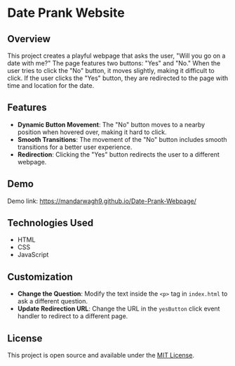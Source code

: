 # Date Prank Website

## Overview

This project creates a playful webpage that asks the user, "Will you go on a date with me?" The page features two buttons: "Yes" and "No." When the user tries to click the "No" button, it moves slightly, making it difficult to click. If the user clicks the "Yes" button, they are redirected to the page with time and location for the date.

## Features

- **Dynamic Button Movement**: The "No" button moves to a nearby position when hovered over, making it hard to click.
- **Smooth Transitions**: The movement of the "No" button includes smooth transitions for a better user experience.
- **Redirection**: Clicking the "Yes" button redirects the user to a different webpage.

## Demo

Demo link: https://mandarwagh9.github.io/Date-Prank-Webpage/

## Technologies Used

- HTML
- CSS
- JavaScript

## Customization

- **Change the Question**: Modify the text inside the `<p>` tag in `index.html` to ask a different question.
- **Update Redirection URL**: Change the URL in the `yesButton` click event handler to redirect to a different page.

## License

This project is open source and available under the [MIT License](LICENSE).
